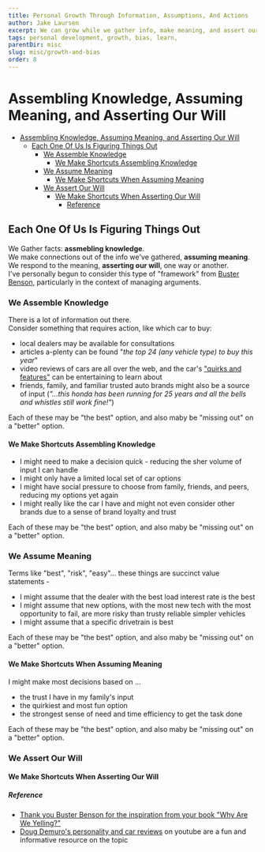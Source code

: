```yaml
---
title: Personal Growth Through Information, Assumptions, And Actions
author: Jake Laursen
excerpt: We can grow while we gather info, make meaning, and assert our will
tags: personal development, growth, bias, learn,  
parentDir: misc
slug: misc/growth-and-bias
order: 8
---
```


# Assembling Knowledge, Assuming Meaning, and Asserting Our Will
- [Assembling Knowledge, Assuming Meaning, and Asserting Our Will](#assembling-knowledge-assuming-meaning-and-asserting-our-will)
  - [Each One Of Us Is Figuring Things Out](#each-one-of-us-is-figuring-things-out)
    - [We Assemble Knowledge](#we-assemble-knowledge)
      - [We Make Shortcuts Assembling Knowledge](#we-make-shortcuts-assembling-knowledge)
    - [We Assume Meaning](#we-assume-meaning)
      - [We Make Shortcuts When Assuming Meaning](#we-make-shortcuts-when-assuming-meaning)
    - [We Assert Our Will](#we-assert-our-will)
      - [We Make Shortcuts When Asserting Our Will](#we-make-shortcuts-when-asserting-our-will)
        - [Reference](#reference)


## Each One Of Us Is Figuring Things Out
We Gather facts: **assmebling knowledge**.  
We make connections out of the info we've gathered, **assuming meaning**.  
We respond to the meaning, **asserting our will**, one way or another.   
I've personally begun to consider this type of "framework" from [Buster Benson](#reference), particularly in the context of managing arguments.  

### We Assemble Knowledge
There is a lot of information out there.  
Consider something that requires action, like which car to buy:
- local dealers may be available for consultations
- articles a-plenty can be found "_the top 24 (any vehicle type) to buy this year_"
- video reviews of cars are all over the web, and the car's ["quirks and features"](https://www.youtube.com/@DougDeMuro) can be entertaining to learn about
- friends, family, and familiar trusted auto brands might also be a source of input (_"...this honda has been running for 25 years and all the bells and whistles still work fine!"_)

Each of these may be "the best" option, and also maby be "missing out" on a "better" option.
#### We Make Shortcuts Assembling Knowledge
- I might need to make a decision quick - reducing the sher volume of input I can handle
- I might only have a limited local set of car options
- I might have social pressure to choose from family, friends, and peers, reducing my options yet again
- I might really like the car I have and might not even consider other brands due to a sense of brand loyalty and trust

Each of these may be "the best" option, and also maby be "missing out" on a "better" option.
### We Assume Meaning
Terms like "best", "risk", "easy"... these things are succinct value statements - 
- I might assume that the dealer with the best load interest rate is the best
- I might assume that new options, with the most new tech with the most opportunity to fail, are more risky than trusty reliable simpler vehicles
- I might assume that a specific drivetrain is best

Each of these may be "the best" option, and also maby be "missing out" on a "better" option.
#### We Make Shortcuts When Assuming Meaning

I might make most decisions based on ...
- the trust I have in my family's input
- the quirkiest and most fun option
- the strongest sense of need and time efficiency to get the task done

Each of these may be "the best" option, and also maby be "missing out" on a "better" option.

### We Assert Our Will

#### We Make Shortcuts When Asserting Our Will


##### Reference
- [Thank you Buster Benson for the inspiration from your book "Why Are We Yelling?"](https://busterbenson.com/whyareweyelling/)   
- [Doug Demuro's personality and car reviews](https://www.youtube.com/@DougDeMuro) on youtube are a fun and informative resource on the topic
